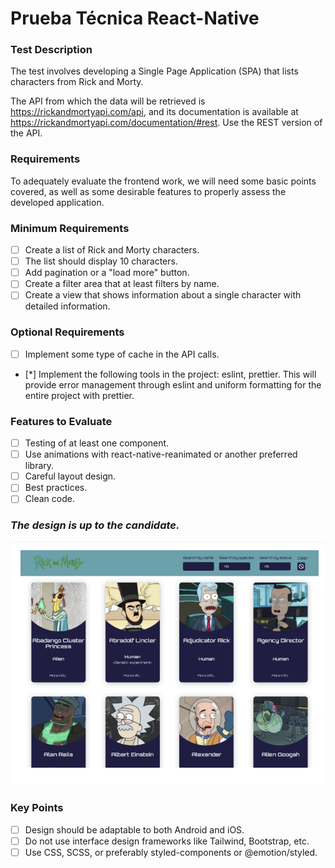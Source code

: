 # Prueba Técnica React-Native
### Test Description
The test involves developing a Single Page Application (SPA) that lists characters from Rick and Morty.

The API from which the data will be retrieved is https://rickandmortyapi.com/api, and its documentation is available at https://rickandmortyapi.com/documentation/#rest. Use the REST version of the API.

### Requirements
To adequately evaluate the frontend work, we will need some basic points covered, as well as some desirable features to properly assess the developed application.

### Minimum Requirements
- [ ] Create a list of Rick and Morty characters.
- [ ] The list should display 10 characters.
- [ ] Add pagination or a "load more" button.
- [ ] Create a filter area that at least filters by name.
- [ ] Create a view that shows information about a single character with detailed information.

### Optional Requirements
- [ ] Implement some type of cache in the API calls.
- [*] Implement the following tools in the project: eslint, prettier. This will provide error management through eslint and uniform formatting for the entire project with prettier.

### Features to Evaluate
- [ ] Testing of at least one component.
- [ ] Use animations with react-native-reanimated or another preferred library.
- [ ] Careful layout design.
- [ ] Best practices.
- [ ] Clean code.

### *The design is up to the candidate.*
![mockUp](docs/mockUp.png)

### Key Points
- [ ] Design should be adaptable to both Android and iOS.
- [ ] Do not use interface design frameworks like Tailwind, Bootstrap, etc.
- [ ] Use CSS, SCSS, or preferably styled-components or @emotion/styled.
